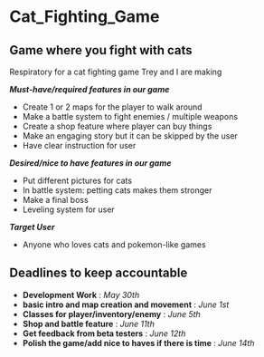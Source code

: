 # Cat_Fighting_Game
## Game where you fight with cats 
Respiratory for a cat fighting game Trey and I are making 

***Must-have/required features in our game***
- Create 1 or 2 maps for the player to walk around
- Make a battle system to fight enemies / multiple weapons
- Create a shop feature where player can buy things
- Make an engaging story but it can be skipped by the user
- Have clear instruction for user 


***Desired/nice to have features in our game***
- Put different pictures for cats
- In battle system: petting cats makes them stronger
- Make a final boss
- Leveling system for user


***Target User***
- Anyone who loves cats and pokemon-like games

## Deadlines to keep accountable
- **Development Work** : _May 30th_
- **basic intro and map creation and movement** : _June 1st_
- **Classes for player/inventory/enemy** : _June 5th_
- **Shop and battle feature** : _June 11th_
- **Get feedback from beta testers** : _June 12th_
- **Polish the game/add nice to haves if there is time** : _June 14th_


